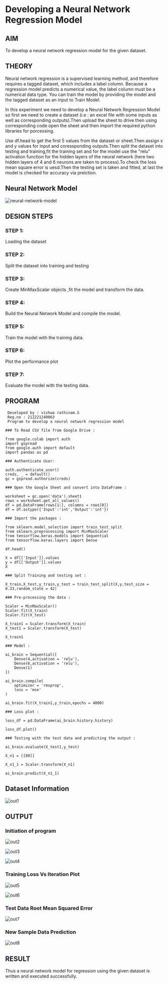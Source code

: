 # Developing a Neural Network Regression Model

## AIM

To develop a neural network regression model for the given dataset.

## THEORY

Neural network regression is a supervised learning method, and therefore requires a tagged dataset, which includes a label column. Because a regression model predicts a numerical value, the label column must be a numerical data type. You can train the model by providing the model and the tagged dataset as an input to Train Model.

In this experiment we need to develop a Neural Network Regression Model so first we need to create a dataset (i.e : an excel file with some inputs as well as corresponding outputs).Then upload the sheet to drive then using corresponding code open the sheet and then import the required python libraries for porcessing.

Use df.head to get the first 5 values from the dataset or sheet.Then assign x and y values for input and coressponding outputs.Then split the dataset into testing and training,fit the training set and for the model use the "relu" activation function for the hidden layers of the neural network (here two hidden layers of 4 and 6 neurons are taken to process).To check the loss mean square error is uesd.Then the testing set is taken and fitted, at last the model is checked for accuracy via preiction.

## Neural Network Model

![neural-network-model](https://user-images.githubusercontent.com/95266350/187114481-389a6719-af9d-4d1f-b66b-571b1e6b6a68.png)

## DESIGN STEPS

### STEP 1:

Loading the dataset

### STEP 2:

Split the dataset into training and testing

### STEP 3:

Create MinMaxScalar objects ,fit the model and transform the data.

### STEP 4:

Build the Neural Network Model and compile the model.

### STEP 5:

Train the model with the training data.

### STEP 6:

Plot the performance plot

### STEP 7:

Evaluate the model with the testing data.

## PROGRAM
~~~
 Developed by : vishwa rathinam.S
 Reg.no : 212221240063
 Program to develop a neural network regression model
 
### To Read CSV file from Google Drive :

from google.colab import auth
import gspread
from google.auth import default
import pandas as pd

### Authenticate User:

auth.authenticate_user()
creds, _ = default()
gc = gspread.authorize(creds)

### Open the Google Sheet and convert into DataFrame :

worksheet = gc.open('data').sheet1
rows = worksheet.get_all_values()
df = pd.DataFrame(rows[1:], columns = rows[0])
df = df.astype({'Input':'int','Output':'int'})

### Import the packages :

from sklearn.model_selection import train_test_split
from sklearn.preprocessing import MinMaxScaler
from tensorflow.keras.models import Sequential
from tensorflow.keras.layers import Dense

df.head()

X = df[['Input']].values
y = df[['Output']].values
X

### Split Training and testing set :

X_train,X_test,y_train,y_test = train_test_split(X,y,test_size = 0.33,random_state = 42)

### Pre-processing the data :

Scaler = MinMaxScaler()
Scaler.fit(X_train)
Scaler.fit(X_test)

X_train1 = Scaler.transform(X_train)
X_test1 = Scaler.transform(X_test)

X_train1

### Model :

ai_brain = Sequential([
    Dense(4,activation = 'relu'),
    Dense(6,activation = 'relu'),
    Dense(1)
])

ai_brain.compile(
    optimizer = 'rmsprop',
    loss = 'mse'
)

ai_brain.fit(X_train1,y_train,epochs = 4000)

### Loss plot :

loss_df = pd.DataFrame(ai_brain.history.history)

loss_df.plot()

### Testing with the test data and predicting the output :

ai_brain.evaluate(X_test1,y_test)

X_n1 = [[89]]

X_n1_1 = Scaler.transform(X_n1)

ai_brain.predict(X_n1_1)

~~~

## Dataset Information

![out1](https://user-images.githubusercontent.com/95266350/187114538-370bed6f-3e6a-4227-bd2c-1bd051b93842.png)

## OUTPUT

### Initiation of program
![out2](https://user-images.githubusercontent.com/95266350/187114802-19c38500-5117-4d3e-b3cb-73e52d98e1d9.png)

![out3](https://user-images.githubusercontent.com/95266350/187114830-c3f80608-25db-461c-95ee-d0ef8102d3f6.png)

![out4](https://user-images.githubusercontent.com/95266350/187114859-917ced87-0ed2-4729-8333-3a28d94881fc.png)

### Training Loss Vs Iteration Plot
![out5](https://user-images.githubusercontent.com/95266350/187114904-67e6a85d-a4e0-4894-819e-8c147d2c3258.png)

![out6](https://user-images.githubusercontent.com/95266350/187114987-6de0aaf8-d177-43d4-8600-51239ad77d72.png)

### Test Data Root Mean Squared Error
![out7](https://user-images.githubusercontent.com/95266350/187115012-c29cc70c-74cd-47d8-91b1-7a210f161c4c.png)

### New Sample Data Prediction
![out8](https://user-images.githubusercontent.com/95266350/187115058-2aa96e05-e26a-423d-bf40-c0107c86c9da.png)

## RESULT
Thus a neural network model for regression using the given dataset is written and executed successfully.
